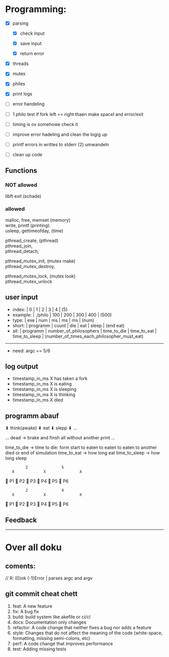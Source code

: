 


# Programming:
- [x] parsing
    - [x] check input
    - [x] save input
    - [x] return error


- [x] threads
- [x] mutex
- [x] philes
- [x] print logs
- [ ] error handeling
- [ ] 1 philo test if fork left == right thaen make spacel and error/exit
- [ ] timing is ov somehowe check it
- [ ] improve error hadeling and clean the logig up
- [ ] printf errors in writtes to stderr (2) umwandeln
- [ ] clean up code





<!-- # Testers -->

## Functions
### NOT allowed
libft
exit (schade)


### allowed
malloc, free, memset    (memory)  
write, printf           (printing)  
usleep, gettimeofday,   (time)  

pthread_create,         (pthread)  
pthread_join,  
pthread_detach,  

pthread_mutex_init,     (mutex make)  
pthread_mutex_destroy,  

pthread_mutex_lock,     (mutex look)  
pthread_mutex_unlock  


## user input
- index:   |     0    |  1    |  2  |  3  |   4   |   (5)
- example: | ./philo  | 100   | 200 | 300 |  400  |  (500)
- type:    |    exe   |  num  | ms  | ms  |   ms  |  (num)
- short:   | programm | count | die | eat | sleep | (end eat)
- all:     | programm | number_of_philosophers | time_to_die | time_to_eat | time_to_sleep | (number_of_times_each_philosopher_must_eat)

---

- need: argc == 5/6

## log output

- timestamp_in_ms X has taken a fork
- timestamp_in_ms X is eating
- timestamp_in_ms X is sleeping
- timestamp_in_ms X is thinking
- timestamp_in_ms X died


## programm abauf


⬇
think(awake)
⬇
eat
⬇
slepp
⬇︎
...


...
dead -> brake and finsh all without another print
...

time_to_die -> time to die: form start to eaten to eaten to eaten to another died or end of simulation
time_to_eat -> how long eat
time_to_sleep -> how long sleep

             2               5                
       X             X               X
🍴  P1 🍴 P2  🍴  P3  🍴  P4  🍴  P5  🍴  P6  




             2               4                
       X             X               X
🍴  P1 🍴 P2  🍴  P3  🍴  P4  🍴  P5  🍴  P6  


## Feedback


---
# Over all doku

## coments:
// R: (0)ok  (-1)Error   | parses argc and argv

## git commit cheat chett
1. feat: A new feature
2. fix: A bug fix
3. build: build system like akefile or ci/cl
4. docs: Documentation only changes
5. refactor: A code change that neither fixes a bug nor adds a feature
6. style: Changes that do not affect the meaning of the code (white-space, formatting, missing semi-colons, etc)
7. perf: A code change that improves performance
8. test: Adding missing tests